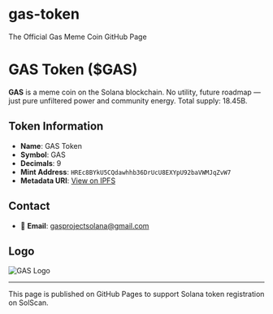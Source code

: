 # gas-token
The Official Gas Meme Coin GitHub Page
# GAS Token ($GAS)

**GAS** is a meme coin on the Solana blockchain. No utility, future roadmap — just pure unfiltered power and community energy. Total supply: 18.45B.

## Token Information
- **Name**: GAS Token  
- **Symbol**: GAS  
- **Decimals**: 9  
- **Mint Address**: `HREc8BYkU5CQdawhhb36DrUcU8EXYpU92baVWMJqZvW7`  
- **Metadata URI**: [View on IPFS](https://bafybeidtdlagdaerif6c5lwbbovqkuvjudwieit3wjaqeczh42qdrp4z4e.ipfs.w3s.link)

## Contact
- 📧 **Email**: gasprojectsolana@gmail.com 

## Logo
![GAS Logo](https://bafybeidtdlagdaerif6c5lwbbovqkuvjudwieit3wjaqeczh42qdrp4z4e.ipfs.w3s.link/logo.png)

---

This page is published on GitHub Pages to support Solana token registration on SolScan.
